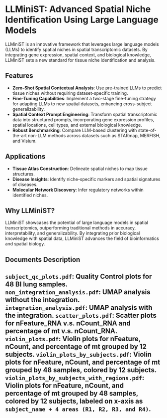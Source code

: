 # LLMiniST: Advanced Spatial Niche Identification Using Large Language Models

LLMiniST is an innovative framework that leverages large language models (LLMs) to identify spatial niches in spatial transcriptomic datasets. By integrating gene expression, spatial context, and biological knowledge, LLMiniST sets a new standard for tissue niche identification and analysis.

## Features

- **Zero-Shot Spatial Contextual Analysis**: Use pre-trained LLMs to predict tissue niches without requiring dataset-specific training.
- **Fine-Tuning Capabilities**: Implement a two-stage fine-tuning strategy for adapting LLMs to new spatial datasets, enhancing cross-subject generalizability.
- **Spatial Context Prompt Engineering**: Transform spatial transcriptomic data into structured prompts, incorporating gene expression profiles, spatial locations, cell types, and external biological knowledge.
- **Robust Benchmarking**: Compare LLM-based clustering with state-of-the-art non-LLM methods across datasets such as STARmap, MERFISH, and Visium.

## Applications

- **Tissue Atlas Construction**: Delineate spatial niches to map tissue structures.
- **Disease Insights**: Identify niche-specific markers and spatial signatures of diseases.
- **Molecular Network Discovery**: Infer regulatory networks within identified niches.

## Why LLMiniST?

LLMiniST showcases the potential of large language models in spatial transcriptomics, outperforming traditional methods in accuracy, interpretability, and generalizability. By integrating prior biological knowledge with spatial data, LLMiniST advances the field of bioinformatics and spatial biology.

## Documents Description
`subject_qc_plots.pdf`: Quality Control plots for 48 BI lung samples. 
`non_integration_analysis.pdf`: UMAP analysis without the integration. 
`integration_analysis.pdf`: UMAP analysis with the integration.
`scatter_plots.pdf`: Scatter plots for nFeature_RNA v.s. nCount_RNA and percentage of mt v.s. nCount_RNA.
`violin_plots.pdf`: Violin plots for nFeature, nCount, and percentage of mt grouped by 12 subjects.
`violin_plots_by_subjects.pdf`: Violin plots for nFeature, nCount, and percentage of mt grouped by 48 samples, colored by 12 subjects.
`violin_plots_by_subjects_with_regions.pdf`: Violin plots for nFeature, nCount, and percentage of mt grouped by 48 samples, colored by 12 subjects, labeled on x-axis as `subject_name + 4 areas (R1, R2, R3, and R4)`. 
---
